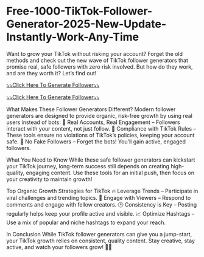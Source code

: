 # Free-1000-TikTok-Follower-Generator-2025-New-Update-Instantly-Work-Any-Time

Want to grow your TikTok without risking your account? Forget the old methods and check out the new wave of TikTok follower generators that promise real, safe followers with zero risk involved. But how do they work, and are they worth it? Let’s find out!

[⤵️⤵️Click Here To Generate Follower⤵️⤵️](https://shorturl.at/Ht0al)

[⤵️⤵️Click Here To Generate Follower⤵️⤵️](https://shorturl.at/Ht0al)


What Makes These Follower Generators Different?
Modern follower generators are designed to provide organic, risk-free growth by using real users instead of bots:
🔹 Real Accounts, Real Engagement – Followers interact with your content, not just follow.
🔹 Compliance with TikTok Rules – These tools ensure no violations of TikTok’s policies, keeping your account safe.
🔹 No Fake Followers – Forget the bots! You’ll gain active, engaged followers.

What You Need to Know
While these safe follower generators can kickstart your TikTok journey, long-term success still depends on creating high-quality, engaging content. Use these tools for an initial push, then focus on your creativity to maintain growth!

Top Organic Growth Strategies for TikTok
🔥 Leverage Trends – Participate in viral challenges and trending topics.
💬 Engage with Viewers – Respond to comments and engage with fellow creators.
🕒 Consistency is Key – Posting regularly helps keep your profile active and visible.
📈 Optimize Hashtags – Use a mix of popular and niche hashtags to expand your reach.

In Conclusion
While TikTok follower generators can give you a jump-start, your TikTok growth relies on consistent, quality content. Stay creative, stay active, and watch your followers grow! 🚀🎥
